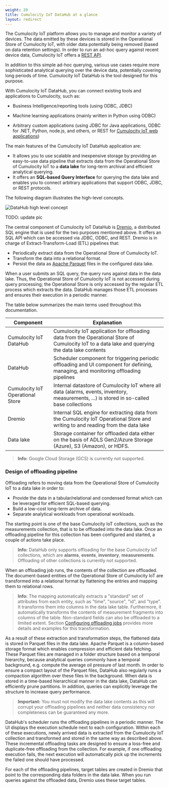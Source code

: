 ```yaml
---
weight: 20
title: Cumulocity IoT DataHub at a glance
layout: redirect
---
```


The Cumulocity IoT platform allows you to manage and monitor a variety of devices. The data emitted by these devices is stored in the Operational Store of Cumulocity IoT, with older data potentially being removed (based on data retention settings). In order to run an ad-hoc query against recent device data, Cumulocity IoT offers a [REST API](/reference/rest-implementation/).

In addition to this simple ad-hoc querying, various use cases require more sophisticated analytical querying over the device data, potentially covering long periods of time. Cumulocity IoT DataHub is the tool designed for this purpose. 

With Cumulocity IoT DataHub, you can connect existing tools and applications to Cumulocity, such as:

* Business Intelligence/reporting tools (using ODBC, JDBC)

* Machine learning applications (mainly written in Python using ODBC)

* Arbitrary custom applications (using JDBC for Java applications, ODBC for .NET, Python, node.js, and others, or REST for [Cumulocity IoT web applications](/concepts/applications/#web-applications)) 

The main features of the Cumulocity IoT DataHub application are:

* It allows you to use scalable and inexpensive storage by providing an easy-to-use data pipeline that extracts data from the Operational Store of Cumulocity IoT to a **data lake** for long-term archival and efficient analytical querying.
* It offers an **SQL-based Query Interface** for querying the data lake and enables you to connect arbitrary applications that support ODBC, JDBC, or REST protocols.

The following diagram illustrates the high-level concepts.

<img src="/images/datahub-guide/datahub-highlevel-concept.png" alt="DataHub high level concept"  style="max-width: 100%">

TODO: update pic

The central component of Cumulocity IoT DataHub is [Dremio](https://www.dremio.com), a distributed SQL engine that is used for the two purposes mentioned above. It offers an SQL API which can be accessed via JDBC, ODBC, and REST. Dremio is in charge of Extract-Transform-Load (ETL) pipelines that:

* Periodically extract data from the Operational Store of Cumulocity IoT.
* Transform the data into a relational format.
* Persist the data as [Apache Parquet](https://parquet.apache.org/) files in the configured data lake.

When a user submits an SQL query, the query runs against data in the data lake. Thus, the Operational Store of Cumulocity IoT is not accessed during query processing; the Operational Store is only accessed by the regular ETL process which extracts the data. DataHub manages those ETL processes and ensures their execution in a periodic manner.

The table below summarizes the main terms used throughout this documentation.

| Component | Explanation |
| ---  | ---         |
| Cumulocity IoT DataHub | Cumulocity IoT application for offloading data from the Operational Store of Cumulocity IoT to a data lake and querying the data lake contents
| DataHub | Scheduler component for triggering periodic offloading and UI component for defining, managing, and monitoring offloading pipelines
| Cumulocity IoT Operational Store | Internal datastore of Cumulocity IoT where all data (alarms, events, inventory, measurements, ...) is stored in so-called base collections
| Dremio | Internal SQL engine for extracting data from the Cumulocity IoT Operational Store and writing to and reading from the data lake
| Data lake | Storage container for offloaded data either on the basis of ADLS Gen2/Azure Storage (Azure), S3 (Amazon), or HDFS. 
> **Info:** Google Cloud Storage (GCS) is currently not supported.

### Design of offloading pipeline

Offloading refers to moving data from the Operational Store of Cumulocity IoT to a data lake in order to:

* Provide the data in a tabular/relational and condensed format which can be leveraged for efficient SQL-based querying.
* Build a low-cost long-term archive of data.
* Separate analytical workloads from operational workloads.

The starting point is one of the base Cumulocity IoT collections, such as the measurements collection, that is to be offloaded into the data lake. Once an offloading pipeline for this collection has been configured and started, a couple of actions take place.

> **Info:** DataHub only supports offloading for the base Cumulocity IoT collections, which are **alarms**, **events**, **inventory**, **measurements**. Offloading of other collections is currently not supported.

When an offloading job runs, the contents of the collection are offloaded. The document-based entities of the Operational Store of Cumulocity IoT are transformed into a relational format by flattening the entries and mapping them to relational rows.

> **Info:** The mapping automatically extracts a "standard" set of attributes from each entity, such as "time", "source", "id", and "type". It transforms them into columns in the data lake table. Furthermore, it automatically transforms the contents of measurement fragments into columns of the table. Non-standard fields can also be offloaded to a limited extent. Section [Configuring offloading jobs](/datahub/working-with-datahub/#configuring-offloading-jobs) provides more details and examples for this transformation.

As a result of these extraction and transformation steps, the flattened data is stored in Parquet files in the data lake. Apache Parquet is a column-based storage format which enables compression and efficient data fetching. These Parquet files are managed in a folder structure based on a temporal hierarchy, because analytical queries commonly have a temporal background, e.g. compute the average oil pressure of last month. In order to ensure a compact layout of the Parquet files, DataHub also regularly runs a compaction algorithm over these files in the background. When data is stored in a time-based hierarchical manner in the data lake, DataHub can efficiently prune partitions. In addition, queries can explicitly leverage the structure to increase query performance.

> **Important:** You must not modify the data lake contents as this will corrupt your offloading pipelines and neither data consistency nor completeness can be guaranteed any more.

DataHub's scheduler runs the offloading pipelines in a periodic manner. The UI displays the execution schedule next to each configuration. Within each of these executions, newly arrived data is extracted from the Cumulocity IoT collection and transformed and stored in the same way as described above. These incremental offloading tasks are designed to ensure a loss-free and duplicate-free offloading from the collection. For example, if one offloading execution fails, the next execution will automatically pick up the increments the failed one should have processed.

For each of the offloading pipelines, target tables are created in Dremio that point to the corresponding data folders in the data lake. When you run queries against the offloaded data, Dremio uses these target tables.